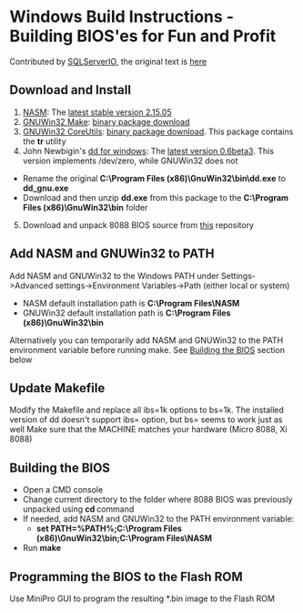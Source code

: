 # Windows Build Instructions - Building BIOS'es for Fun and Profit

Contributed by [SQLServerIO](https://github.com/SQLServerIO), the original text is [here](https://github.com/skiselev/8088_bios/issues/13)

## Download and Install

1. [NASM](https://www.nasm.us/): The [latest stable version 2.15.05](https://www.nasm.us/pub/nasm/releasebuilds/2.15.05/win64/nasm-2.15.05-installer-x64.exe)
2. [GNUWin32 Make](http://gnuwin32.sourceforge.net/packages/make.htm): [binary package download](http://gnuwin32.sourceforge.net/downlinks/make.php)
3. [GNUWin32 CoreUtils](http://gnuwin32.sourceforge.net/packages/coreutils.htm): [binary package download](http://gnuwin32.sourceforge.net/downlinks/coreutils.php). This package contains the **tr** utility
4. John Newbigin's [dd for windows](http://www.chrysocome.net/dd): The [latest version 0.6beta3](http://www.chrysocome.net/downloads/dd-0.6beta3.zip). This version implements /dev/zero, while GNUWin32 does not
  * Rename the original **C:\Program Files (x86)\GnuWin32\bin\dd.exe** to **dd_gnu.exe**
  * Download and then unzip **dd.exe** from this package to the **C:\Program Files (x86)\GnuWin32\bin** folder
5. Download and unpack 8088 BIOS source from [this](https://github.com/skiselev/8088_bios) repository

## Add NASM and GNUWin32 to PATH

Add NASM and GNUWin32 to the Windows PATH under Settings->Advanced settings->Environment Variables->Path (either local or system)

* NASM default installation path is **C:\Program Files\NASM**
* GNUWin32 default installation path is **C:\Program Files (x86)\GnuWin32\bin**

Alternatively you can temporarily add NASM and GNUWin32 to the PATH environment variable before running make. See [Building the BIOS](#building-the-bios) section below

## Update Makefile

Modify the Makefile and replace all ibs=1k options to bs=1k. The installed version of dd doesn't support ibs= option, but bs= seems to work just as well
Make sure that the MACHINE matches your hardware (Micro 8088, Xi 8088)

## Building the BIOS

* Open a CMD console
* Change current directory to the folder where 8088 BIOS was previously unpacked using **cd <path>** command
* If needed, add NASM and GNUWin32 to the PATH environment variable:
  * **set PATH=%PATH%;C:\Program Files (x86)\GnuWin32\bin;C:\Program Files\NASM**
* Run **make** 

## Programming the BIOS to the Flash ROM
  
Use MiniPro GUI to program the resulting *.bin image to the Flash ROM
